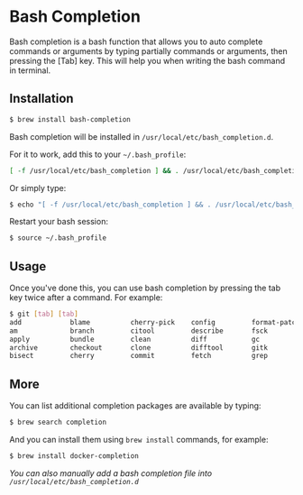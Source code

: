 # Bash Completion

Bash completion is a bash function that allows you to auto complete commands or
arguments by typing partially commands or arguments, then pressing the [Tab]
key. This will help you when writing the bash command in terminal.

## Installation

```bash
$ brew install bash-completion
```

Bash completion will be installed in `/usr/local/etc/bash_completion.d`.

For it to work, add this to your `~/.bash_profile`:

```bash
[ -f /usr/local/etc/bash_completion ] && . /usr/local/etc/bash_completion
```

Or simply type:

```bash
$ echo "[ -f /usr/local/etc/bash_completion ] && . /usr/local/etc/bash_completion" >> ~/.bash_profile
```

Restart your bash session:

```bash
$ source ~/.bash_profile
```

## Usage

Once you've done this, you can use bash completion by pressing the tab key
twice after a command. For example:

```bash
$ git [tab] [tab]
add            blame          cherry-pick    config         format-patch   gui            merge          push           repack         rm             stage          whatchanged
am             branch         citool         describe       fsck           help           mergetool      range-diff     replace        send-email     stash          worktree
apply          bundle         clean          diff           gc             init           mv             rebase         request-pull   shortlog       status
archive        checkout       clone          difftool       gitk           instaweb       notes          reflog         reset          show           submodule
bisect         cherry         commit         fetch          grep           log            pull           remote         revert         show-branch    tag
```

## More

You can list additional completion packages are available by typing:

```bash
$ brew search completion
```

And you can install them using `brew install` commands, for example:

```bash
$ brew install docker-completion
```

*You can also manually add a bash completion file into
`/usr/local/etc/bash_completion.d`*
